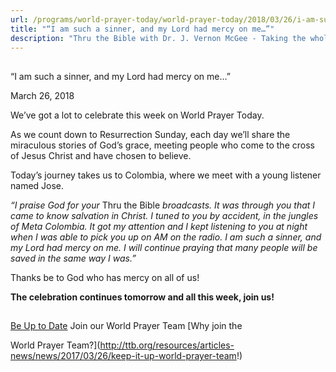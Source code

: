 ```yaml
---
url: /programs/world-prayer-today/world-prayer-today/2018/03/26/i-am-such-a-sinner-and-my-lord-had-mercy-on-me
title: "“I am such a sinner, and my Lord had mercy on me…”"
description: "Thru the Bible with Dr. J. Vernon McGee - Taking the whole Word to the whole world"
---
```







## 
 “I am such a sinner, and my Lord had mercy on me…”


March 26, 2018




We’ve got a lot to celebrate this week on World Prayer Today. 


As we count down to Resurrection Sunday, each day we’ll share the miraculous stories of God’s grace, meeting people who come to the cross of Jesus Christ and have chosen to believe. 


Today’s journey takes us to Colombia, where we meet with a young listener named Jose. 


*“I praise God for your* Thru the Bible *broadcasts. It was through you that I came to know salvation in Christ. I tuned to you by accident, in the jungles of Meta Colombia. It got my attention and I kept listening to you at night when I was able to pick you up on AM on the radio. I am such a sinner, and my Lord had mercy on me. I will continue praying that many people will be saved in the same way I was.”* 


Thanks be to God who has mercy on all of us! 


**The celebration continues tomorrow and all this week, join us!** 







## 




[Be Up to Date](http://feeds.feedburner.com/WorldPrayerToday "World Prayer Today RSS Feed")
Join our World Prayer Team
[Why join the  

World Prayer Team?](http://ttb.org/resources/articles-news/news/2017/03/26/keep-it-up-world-prayer-team!)




